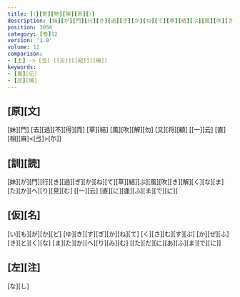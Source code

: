 ```yaml
---
title: [（][寄][物][陳][思][）]
description: [妹][が][門][行][き][過][ぎ][か][ね][て][草][結][ぶ][風][吹][き][解][く][な][ま][た][か][へ][り][見][む] [[一][云] [直][に][逢][ふ][ま][で][に]]
position: 3056
category: [巻]12
version: '1.0'
volume: 12
comparison:
- [土] -> [弖] [[古]][[紀]][[細]]
keywords:
- [異][伝]
- [恋][情]
---
```


## [原][文]

[妹][門] [去][過][不][得][而] [草][結] [風][吹][解][勿] [又][将][顧] [[一][云] [直][相][麻]<[弖]>[尓]]

## [訓][読]

[妹][が][門][行][き][過][ぎ][か][ね][て][草][結][ぶ][風][吹][き][解][く][な][ま][た][か][へ][り][見][む] [[一][云] [直][に][逢][ふ][ま][で][に]]

## [仮][名]

[い][も][が][か][ど] [ゆ][き][す][ぎ][か][ね][て] [く][さ][む][す][ぶ] [か][ぜ][ふ][き][と][く][な] [ま][た][か][へ][り][み][む] [[た][だ][に][あ][ふ][ま][で][に]]

## [左][注]

[な][し]
